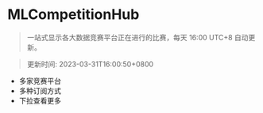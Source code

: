 # MLCompetitionHub

> 一站式显示各大数据竞赛平台正在进行的比赛，每天 16:00 UTC+8 自动更新。
  
> 更新时间: 2023-03-31T16:00:50+0800 

* 多家竞赛平台
* 多种订阅方式
* 下拉查看更多
